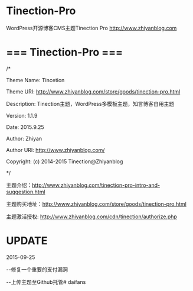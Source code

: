 # Tinection-Pro
WordPress开源博客CMS主题Tinection Pro http://www.zhiyanblog.com

# === Tinection-Pro ===
/*

Theme Name: Tincetion

Theme URI: http://www.zhiyanblog.com/store/goods/tinection-pro.html

Description: Tinection主题，WordPress多模板主题，知言博客自用主题

Version: 1.1.9

Date: 2015.9.25

Author: Zhiyan

Author URI: http://www.zhiyanblog.com/

Copyright: (c) 2014-2015 Tinection@Zhiyanblog

*/

主题介绍：http://www.zhiyanblog.com/tinection-pro-intro-and-suggestion.html

主题购买地址：http://www.zhiyanblog.com/store/goods/tinection-pro.html

主题激活授权: http://www.zhiyanblog.com/cdn/tinection/authorize.php

# UPDATE

2015-09-25

--修复一个重要的支付漏洞

--上传主题至Github托管# daifans
